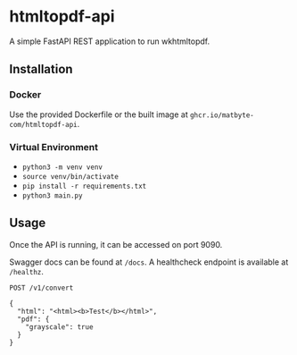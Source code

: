 # htmltopdf-api

A simple FastAPI REST application to run wkhtmltopdf.

## Installation

### Docker
Use the provided Dockerfile or the built image at `ghcr.io/matbyte-com/htmltopdf-api`.

### Virtual Environment

- `python3 -m venv venv`
- `source venv/bin/activate`
- `pip install -r requirements.txt`
- `python3 main.py`

## Usage
Once the API is running, it can be accessed on port 9090.

Swagger docs can be found at `/docs`. A healthcheck endpoint is available at `/healthz`.

`POST /v1/convert`

```
{
  "html": "<html><b>Test</b></html>",
  "pdf": {
    "grayscale": true 
  }
}
```
